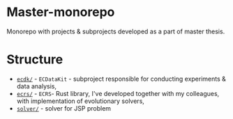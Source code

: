 # Master-monorepo

Monorepo with projects & subprojects developed as a part of master thesis.

# Structure

* [`ecdk/`](ecdk/) - `ECDataKit` - subproject responsible for conducting experiments & data analysis,
* [`ecrs/`](https://github.com/ecrs-org/ecrs) - `ECRS`- Rust library, I've developed together with my colleagues, with implementation of evolutionary solvers,
* [`solver/`](solver/) - solver for JSP problem

